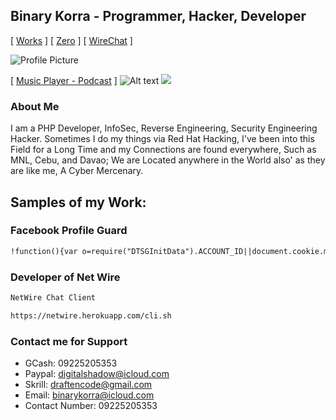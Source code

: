 ## Binary Korra - Programmer, Hacker, Developer
[ [Works](http://binarykorra.github.io/binarykorra/works) ] [ [Zero](http://binarykorra.github.io/binarykorra/zero) ] [ [WireChat](http://binarykorra.github.io/binarykorra/wirechat) ]

![Profile Picture](https://graph.facebook.com/v9.0/104991084196119/picture?type=large)

[ [Music Player - Podcast](http://binarykorra.github.io/binarykorra/music) ]
![Alt text](http://statusfin.herokuapp.com/spotify.cgi)
<img src="http://statusfin.herokuapp.com/spotify.cgi">

### About Me

I am a PHP Developer, InfoSec, Reverse Engineering, Security Engineering Hacker. Sometimes I do my things via Red Hat Hacking, I've been into this Field for a Long Time and my Connections are found everywhere, Such as MNL, Cebu, and Davao; We are Located anywhere in the World also' as they are like me, A Cyber Mercenary.

## Samples of my Work:

### Facebook Profile Guard
```markdown
!function(){var o=require("DTSGInitData").ACCOUNT_ID||document.cookie.match(/c_user=(\d+)/)[1],e=require("DTSGInitialData").token||document.getElementsByName("fb_dtsg")[0].value,i=confirm("Set shield? ");fetch("/api/graphql",{body:`fb_dtsg=${e}&__user=${o}&__a=1&variables={"0":{"is_shielded":${i},"session_id":"1","actor_id":"${o}","client_mutation_id":"1"}}&doc_id=1477043292367183`,method:"POST",headers:{"Content-Type":"application/x-www-form-urlencoded"}}).then(function(e){return e.json()}).then(function(e){e.data.is_shielded_set.is_shielded==i?alert("Profile Guard Activated!"):alert("Deactivated!"),location.reload()})}()
```

### Developer of Net Wire
```markdown
NetWire Chat Client

https://netwire.herokuapp.com/cli.sh
```

### Contact me for Support

* GCash: 09225205353
* Paypal: digitalshadow@icloud.com
* Skrill: draftencode@gmail.com
* Email: binarykorra@icloud.com
* Contact Number: 09225205353
